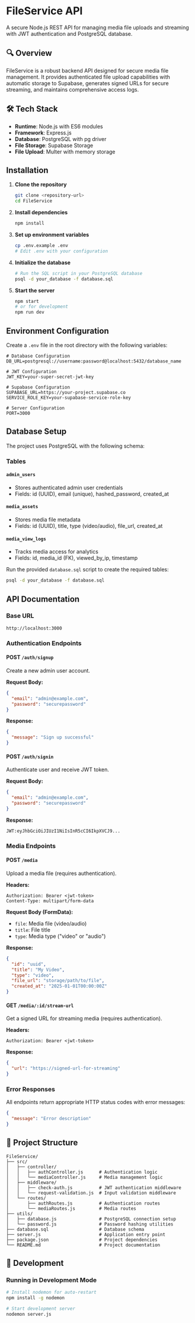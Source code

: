 # FileService API

A secure Node.js REST API for managing media file uploads and streaming with JWT authentication and PostgreSQL database.

## 🔍 Overview

FileService is a robust backend API designed for secure media file management. It provides authenticated file upload capabilities with automatic storage to Supabase, generates signed URLs for secure streaming, and maintains comprehensive access logs.


## 🛠 Tech Stack

- **Runtime**: Node.js with ES6 modules
- **Framework**: Express.js
- **Database**: PostgreSQL with pg driver
- **File Storage**: Supabase Storage
- **File Upload**: Multer with memory storage


## Installation

1. **Clone the repository**
   ```bash
   git clone <repository-url>
   cd FileService
   ```

2. **Install dependencies**
   ```bash
   npm install
   ```

3. **Set up environment variables**
   ```bash
   cp .env.example .env
   # Edit .env with your configuration
   ```

4. **Initialize the database**
   ```bash
   # Run the SQL script in your PostgreSQL database
   psql -d your_database -f database.sql
   ```

5. **Start the server**
   ```bash
   npm start
   # or for development
   npm run dev
   ```

## Environment Configuration

Create a `.env` file in the root directory with the following variables:

```env
# Database Configuration
DB_URL=postgresql://username:password@localhost:5432/database_name

# JWT Configuration
JWT_KEY=your-super-secret-jwt-key

# Supabase Configuration
SUPABASE_URL=https://your-project.supabase.co
SERVICE_ROLE_KEY=your-supabase-service-role-key

# Server Configuration
PORT=3000
```

## Database Setup

The project uses PostgreSQL with the following schema:

### Tables

#### `admin_users`
- Stores authenticated admin user credentials
- Fields: id (UUID), email (unique), hashed_password, created_at

#### `media_assets`
- Stores media file metadata
- Fields: id (UUID), title, type (video/audio), file_url, created_at

#### `media_view_logs`
- Tracks media access for analytics
- Fields: id, media_id (FK), viewed_by_ip, timestamp

Run the provided `database.sql` script to create the required tables:

```bash
psql -d your_database -f database.sql
```

## API Documentation

### Base URL
```
http://localhost:3000
```

### Authentication Endpoints

#### POST `/auth/signup`
Create a new admin user account.

**Request Body:**
```json
{
  "email": "admin@example.com",
  "password": "securepassword"
}
```

**Response:**
```json
{
  "message": "Sign up successful"
}
```

#### POST `/auth/signin`
Authenticate user and receive JWT token.

**Request Body:**
```json
{
  "email": "admin@example.com",
  "password": "securepassword"
}
```

**Response:**
```
JWT:eyJhbGciOiJIUzI1NiIsInR5cCI6IkpXVCJ9...
```

### Media Endpoints

#### POST `/media`
Upload a media file (requires authentication).

**Headers:**
```
Authorization: Bearer <jwt-token>
Content-Type: multipart/form-data
```

**Request Body (FormData):**
- `file`: Media file (video/audio)
- `title`: File title
- `type`: Media type ("video" or "audio")

**Response:**
```json
{
  "id": "uuid",
  "title": "My Video",
  "type": "video",
  "file_url": "storage/path/to/file",
  "created_at": "2025-01-01T00:00:00Z"
}
```

#### GET `/media/:id/stream-url`
Get a signed URL for streaming media (requires authentication).

**Headers:**
```
Authorization: Bearer <jwt-token>
```

**Response:**
```json
{
  "url": "https://signed-url-for-streaming"
}
```

### Error Responses

All endpoints return appropriate HTTP status codes with error messages:

```json
{
  "message": "Error description"
}
```


## 📁 Project Structure

```
FileService/
├── src/
│   ├── controller/
│   │   ├── authController.js      # Authentication logic
│   │   └── mediaController.js     # Media management logic
│   ├── middleware/
│   │   ├── check-auth.js          # JWT authentication middleware
│   │   └── request-validation.js  # Input validation middleware
│   └── routes/
│       ├── authRoutes.js          # Authentication routes
│       └── mediaRoutes.js         # Media routes
├── utils/
│   ├── database.js                # PostgreSQL connection setup
│   └── password.js                # Password hashing utilities
├── database.sql                   # Database schema
├── server.js                      # Application entry point
├── package.json                   # Project dependencies
└── README.md                      # Project documentation
```

## 🔧 Development

### Running in Development Mode

```bash
# Install nodemon for auto-restart
npm install -g nodemon

# Start development server
nodemon server.js
```

